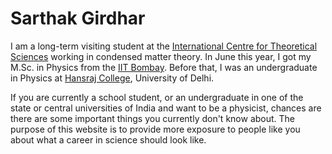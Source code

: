 # Sarthak Girdhar
I am a long-term visiting student at the [International Centre for Theoretical Sciences](https://www.icts.res.in/) working in condensed matter theory. In June this year, I got my M.Sc. in Physics from the [IIT Bombay](https://www.phy.iitb.ac.in/). Before that, I was an undergraduate in Physics at [Hansraj College](https://www.hansrajcollege.ac.in/), University of Delhi.

If you are currently a school student, or an undergraduate in one of the state or central universities of India and want to be a physicist, chances are there are some important things you currently don't know about. The purpose of this website is to provide more exposure to people like you about what a career in science should look like. 
